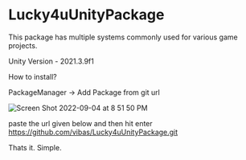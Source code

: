 # Lucky4uUnityPackage

This package has multiple systems commonly used for various game projects. 

Unity Version - 2021.3.9f1

How to install? 

PackageManager -> Add Package from git url 

![Screen Shot 2022-09-04 at 8 51 50 PM](https://user-images.githubusercontent.com/3395226/188321033-fa3add66-2304-484c-924b-ab55a223e021.png)


paste the url given below and then hit enter
https://github.com/vibas/Lucky4uUnityPackage.git

Thats it. Simple. 
